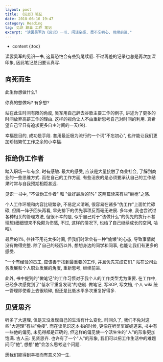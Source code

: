```yaml
---
layout: post
title: 《见识》笔记
date: 2018-06-10 19:47
category: Reading
tag: 见识 职业 工作 笔记
excerpt: "读罢吴军的《见识》一书, 闲话杂感, 愿不忘初心, 继续前进."
---
```


* content
{:toc}

读罢吴军的见识一书, 这篇恐怕会有些狗尾续貂. 不过再差的记录也总是再次加深印象, 因此笔记总归要认真写.

## 向死而生

此生你想做什么?

你真的想做吗? 有多想?

站在此生时间有限的角度, 吴军用自己辞去谷歌主要工作的例子, 讲述为了更多的时间放弃高薪工作的理由. 这样的视角让人不由重新思考自己对时间的利用. 真希望自己早日有追求更多自主时间的一天(笑).

幸福是目的, 成功是手段. 套用最近极为流行的一个词"不忘初心", 也许能让我们更加珍惜繁忙工作之余的小幸福.

## 拒绝伪工作者

踏入职场一年有余, 时有感触. 最大的感受, 应该是大量接触了商业社会, 了解到商业的一些思维方式. 而在自己的工作方面, 有些沮丧的是必须要承认自己的工作结果时常与自我预期相距甚远.

见识一书中, "不做伪工作者" 和 "做好最后的1%" 这两篇读来有些"躺枪"之感.

个人工作环境和内容比较繁杂, 不易定义清晰, 很容易在诸多"伪工作"上面忙忙碌碌, 但隔一阵子回头再看, 早先排下的优先事项反而毫无进展. 多年来, 我也尝试过各种相关的管理方法, 但很不幸的是, 似乎自己对于"该做什么"的优先的执行不甚理想(细细想来不免颇为伤感, 不过, 这样的情况下, 也给了自己继续成长的空间, 哈哈).

最后的1%, 往往不用花太多时间, 但我们时常会有一种"偷懒"的心态, 导致事情就没有做得完整. 除了自己的经历以外, 想想身边的同学和同事, 也能让我们有更多的感受.

"一个有经验的员工, 应该善于找到最重要的工作, 并且优先完成它们." 站在公司业务发展和个人职业发展的角度, 重新思考, 继续前进.

此外, 书中提到的"做笔记"的工作习惯对于我个人的工作类型尤为重要. 在工作中, 已经多次感觉到了"低水平重复发现"的悲剧. 做笔记, 写SOP, 写文档, 个人 wiki 统一管理即使看上去很琐碎, 但还是比低水平多次重复好得多.

## 见贤思齐

听多了大道理, 但是又没发现自己的生活有什么变化. 时间久了, 我们不免对这些"大道理"有些"免疫". 而在读见识这本书的时候, 更像在听吴军娓娓道来, 书中有一些他的偏见, 未见得都是正确的, 但这样的偏见使一个活生生的"人"的形象更加饱满. 古人云: 见贤思齐. 也许有了一个"人"的形象, 我们可以把工作生活中的难题问问"他", 想想"他"会怎么思考这个问题.

愿我们能得到幸福而有意义的一生.

